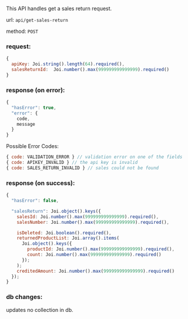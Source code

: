 This API handles get a sales return request.

url: `api/get-sales-return`

method: `POST`

### request: 
```js
{
  apiKey: Joi.string().length(64).required(),
  salesReturnId:  Joi.number().max(999999999999999).required()
}
```

### response (on error):
```js
{
  "hasError": true,
  "error": {
    code,
    message
  }
}
```

Possible Error Codes:
```js
{ code: VALIDATION_ERROR } // validation error on one of the fields
{ code: APIKEY_INVALID } // the api key is invalid
{ code: SALES_RETURN_INVALID } // sales could not be found

```

### response (on success):
```js
{
  "hasError": false,

  "salesReturn": Joi.object().keys({
    salesId: Joi.number().max(999999999999999).required(),
    salesNumber: Joi.number().max(999999999999999).required(),

    isDeleted: Joi.boolean().required(),
    returnedProductList: Joi.array().items(
      Joi.object().keys({
        productId: Joi.number().max(999999999999999).required(),
        count: Joi.number().max(999999999999999).required()
      });
    );
    creditedAmount: Joi.number().max(999999999999999).required()
  });
}
```

### db changes:
updates no collection in db.
